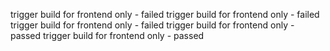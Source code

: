 trigger build for frontend only - failed
trigger build for frontend only - failed
trigger build for frontend only - failed
trigger build for frontend only - passed
trigger build for frontend only - passed
